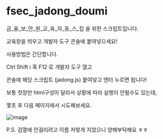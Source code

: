# fsec_jadong_doumi

금_융_보_안_원_교_육_자_동_스_킵 을 위한 스크립트입니다. 

교육창을 띄우고 개발자 도구 콘솔에 붙여넣으세요!

사용방법은 간단합니다.

Ctrl Shift i 혹 F12 로 개발자 도구 열고

콘솔에 해당 스크립트 (jadong.js) 붙여넣고 엔터 누르면 됩니다!



보통 첫장만 html구성이 달라서 상황에 따라 실행이 안될수도 있는데,

몇초 후 다음 페이지에서 시도해보세요.




![image](https://user-images.githubusercontent.com/34636395/142792119-4d75aa3b-8f46-43b3-87e7-c09df97ef127.png)



P.S. 검열에 안걸리려고 이름 저렇게 지었으니 양해부탁해요 ㅎㅎ
